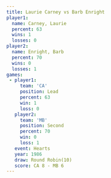```yaml
---
title: Laurie Carney vs Barb Enright
player1:              
  name: Carney, Laurie
  percent: 63         
  wins: 1             
  losses: 0           
player2:              
  name: Enright, Barb 
  percent: 70         
  wins: 0             
  losses: 1           
games:
 - player1:        
     team: 'CA'    
     position: Lead
     percent: 63   
     win: 1        
     loss: 0       
   player2:          
     team: 'MB'      
     position: Second
     percent: 70     
     win: 0          
     loss: 1         
   event: Hearts        
   year: 1986           
   draw: Round Robin(10)
   score: CA 8 - MB 6   
---
```

